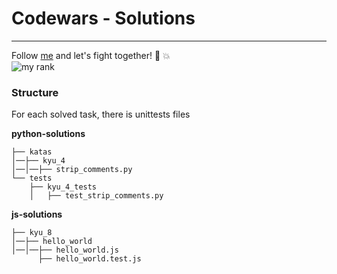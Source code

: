# Codewars - Solutions

___
Follow [me](https://www.codewars.com/users/krbtsv) and let's fight together! :facepunch: :collision:  
![my rank](https://www.codewars.com/users/krbtsv/badges/large)

### Structure

For each solved task, there is unittests files

**python-solutions**

```
├── katas
│──├── kyu_4
│──│──├── strip_comments.py
└── tests
    ├── kyu_4_tests
    │   ├── test_strip_comments.py
```  

**js-solutions**

```
├── kyu_8
│──├── hello_world
│──│──├── hello_world.js
      ├── hello_world.test.js
```

